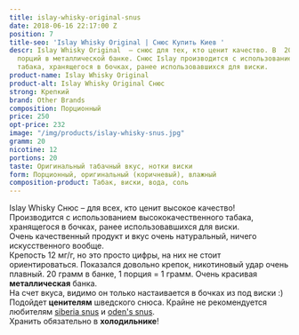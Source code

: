 ```yaml
---
title: islay-whisky-original-snus
date: 2018-06-16 22:17:00 Z
position: 7
title-seo: 'Islay Whisky Original | Снюс Купить Киев '
descr: Islay Whisky Original  – снюс для тех, кто ценит качество. В  20 оригинальных
  порций в металлической банке. Снюс Islay производится с использованием высококачественного
  табака, хранящегося в бочках, ранее использовавшихся для виски.
product-name: Islay Whisky Original
product-alt: Islay Whisky Original Снюс
strong: Крепкий
brand: Other Brands
composition: Порционный
price: 250
opt-price: 232
image: "/img/products/islay-whisky-snus.jpg"
gramm: 20
nicotine: 12
portions: 20
taste: Оригинальный табачный вкус, нотки виски
form: Порционный, оригинальный (коричневый), влажный
composition-product: Табак, виски, вода, соль
---
```


Islay Whisky Снюс – для всех, кто ценит высокое качество! Производится с использованием высококачественного табака, хранящегося в бочках, ранее использовавшихся для виски.<br>
Очень качественный продукт и вкус очень натуральный, ничего искусственного вообще.<br>
Крепость 12 мг/г, но это просто цифры, на них не стоит ориентироваться. Показался довольно крепок, никотиновый удар очень плавный. 20 грамм в банке, 1 порция = 1 грамм. Очень красивая **металлическая** банка.<br>
На счет вкуса, видимо он только настаивается в бочках из под виски :)<br>
Подойдет **ценителям** шведского снюса. Крайне не рекомендуется любителям [siberia snus](/siberia) и [oden's snus](/odens).<br>
Хранить обязательно в **холодильнике**!